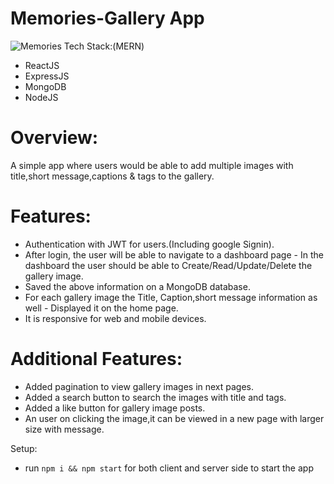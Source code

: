 # Memories-Gallery App

![Memories](https://i.ibb.co/Z8Y0CJv/![image](https://user-images.githubusercontent.com/34540460/125732419-485dedb5-7928-4cf8-bc66-569ed2f0bc8e.png)
)
Tech Stack:(MERN)
- ReactJS 
- ExpressJS 
- MongoDB 
- NodeJS 
# Overview:
A simple app where users would be able to add multiple images with title,short message,captions & tags to the gallery. 
# Features:
- Authentication with JWT for users.(Including google Signin).
- After login, the user will be able to navigate to a dashboard page - In the dashboard the user should be able to 
  Create/Read/Update/Delete the gallery image.
- Saved the above information on a MongoDB database.
- For each gallery image the Title, Caption,short message information as well - Displayed it on the home page. 
- It is responsive for web and mobile devices.
# Additional Features:
- Added pagination to view gallery images in next pages.
- Added a search button to search the images with title and tags.
- Added a like button for gallery image posts. 
- An user on clicking the image,it can be viewed in a new page with larger size with message.

Setup:
- run ```npm i && npm start``` for both client and server side to start the app
